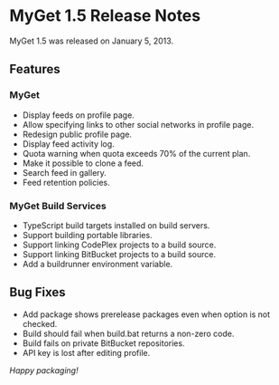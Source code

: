 # MyGet 1.5 Release Notes

MyGet 1.5 was released on January 5, 2013.

## Features

### MyGet
* Display feeds on profile page.
* Allow specifying links to other social networks in profile page.
* Redesign public profile page.
* Display feed activity log.
* Quota warning when quota exceeds 70% of the current plan.
* Make it possible to clone a feed.
* Search feed in gallery.
* Feed retention policies.

### MyGet Build Services
* TypeScript build targets installed on build servers.
* Support building portable libraries.
* Support linking CodePlex projects to a build source.
* Support linking BitBucket projects to a build source.
* Add a buildrunner environment variable.

## Bug Fixes
* Add package shows prerelease packages even when option is not checked.
* Build should fail when build.bat returns a non-zero code.
* Build fails on private BitBucket repositories.
* API key is lost after editing profile.

_Happy packaging!_